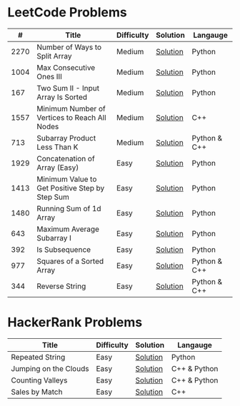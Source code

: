 # LeetCode Problems

| #   | Title              | Difficulty | Solution   | Langauge   |
|-----|--------------------|------------|------------|------------|
| 2270  |  Number of Ways to Split Array    | Medium       | [Solution](LeetCode/2270)  |  Python  |
| 1004  |  Max Consecutive Ones III    | Medium       | [Solution](LeetCode/1004)  |  Python  |
| 167   |  Two Sum II - Input Array Is Sorted    | Medium       | [Solution](LeetCode/167)  |  Python  |
| 1557  |  Minimum Number of Vertices to Reach All Nodes    | Medium       | [Solution](LeetCode/1557)  |  C++  |
| 713   |  Subarray Product Less Than K    | Medium       | [Solution](LeetCode/713)  |  Python & C++  |
| 1929   |  Concatenation of Array (Easy)    | Easy       | [Solution](LeetCode/1929)  |  Python  |
| 1413   |  Minimum Value to Get Positive Step by Step Sum    | Easy       | [Solution](LeetCode/1413)  |  Python  |
| 1480   |  Running Sum of 1d Array    | Easy       | [Solution](LeetCode/1480)  |  Python  |
| 643   |  Maximum Average Subarray I    | Easy       | [Solution](LeetCode/643)  |  Python  |
| 392   |  Is Subsequence    | Easy       | [Solution](LeetCode/392)  |  Python  |
| 977   |  Squares of a Sorted Array    | Easy       | [Solution](LeetCode/977)  |  Python & C++  |
| 344   |  Reverse String    | Easy       | [Solution](LeetCode/344)  |  Python & C++  |


# HackerRank Problems

| Title              | Difficulty | Solution   | Langauge   |
|--------------------|------------|------------|------------|
|  Repeated String    | Easy       | [Solution](HackerRank/RepeatedString)  |  Python  |
|  Jumping on the Clouds    | Easy       | [Solution](HackerRank/JumpingOnTheClouds)  |  C++ & Python  |
|  Counting Valleys    | Easy       | [Solution](HackerRank/CountingValleys)  |  C++ & Python  |
|  Sales by Match    | Easy       | [Solution](HackerRank/SalesByMatch)  |  C++  |
